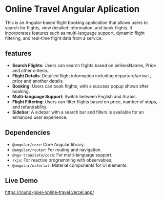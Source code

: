 # Online Travel Angular Aplication

This is an Angular-based flight booking application that allows users to search for flights, view detailed information, and book flights. It incorporates features such as multi-language support, dynamic flight filtering, and real-time flight data from a service.

## features

- **Search Flights**: Users can search flights based on airlinesNames, Price and other criteria.
- **Flight Details**: Detailed flight information including departure/arrival , price and another details.
- **Booking**: Users can book flights, with a success popup shown after booking.
- **Multi-language Support**: Switch between English and Arabic.
- **Flight Filtering**: Users can filter flights based on price, number of stops, and refundability.
- **Sidebar**: A sidebar with a search bar and filters is available for an enhanced user experience.

## Dependencies

- `@angular/core`: Core Angular library.
- `@angular/router`: For routing and navigation.
- `@ngx-translate/core`: For multi-language support.
- `rxjs`: For reactive programming with observables.
- `@angular/material`: Material components for UI elements.

## Live Demo

https://round-pixel-online-travel.vercel.app/
